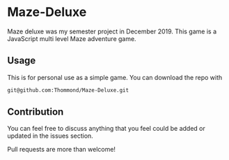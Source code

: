 # Maze-Deluxe
Maze deluxe was my semester project in December 2019. This game
is a JavaScript multi level Maze adventure game.

## Usage

This is for personal use as a simple game. You can download
the repo with

```bash
git@github.com:Thommond/Maze-Deluxe.git
```

## Contribution

You can feel free to discuss anything that you feel could
be added or updated in the issues section.

Pull requests are more than welcome!
